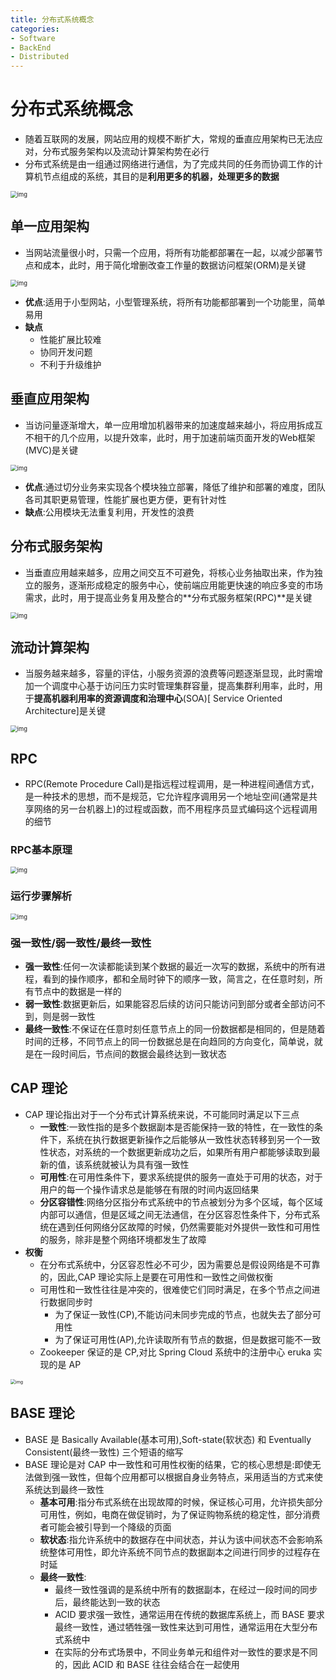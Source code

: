 ```yaml
---
title: 分布式系统概念
categories:
- Software
- BackEnd
- Distributed
---
```

# 分布式系统概念

- 随着互联网的发展，网站应用的规模不断扩大，常规的垂直应用架构已无法应对，分布式服务架构以及流动计算架构势在必行
- 分布式系统是由一组通过网络进行通信，为了完成共同的任务而协调工作的计算机节点组成的系统，其目的是**利用更多的机器，处理更多的数据**

<img src="https://raw.githubusercontent.com/LuShan123888/Files/main/Pictures/2020-12-10-2020-11-18-640-20201118125644983.png" alt="img" style="zoom:67%;" />

## 单一应用架构

- 当网站流量很小时，只需一个应用，将所有功能都部署在一起，以减少部署节点和成本，此时，用于简化增删改查工作量的数据访问框架(ORM)是关键

<img src="https://raw.githubusercontent.com/LuShan123888/Files/main/Pictures/2020-12-10-2020-11-18-2020-11-18-640-20201118125645215.png" alt="img" style="zoom:67%;" />

- **优点**:适用于小型网站，小型管理系统，将所有功能都部署到一个功能里，简单易用
- **缺点**
    - 性能扩展比较难
    - 协同开发问题
    - 不利于升级维护

## 垂直应用架构

- 当访问量逐渐增大，单一应用增加机器带来的加速度越来越小，将应用拆成互不相干的几个应用，以提升效率，此时，用于加速前端页面开发的Web框架(MVC)是关键

<img src="https://raw.githubusercontent.com/LuShan123888/Files/main/Pictures/2020-12-10-2020-11-18-640-20201118130215583.png" alt="img" style="zoom:67%;" />

- **优点**:通过切分业务来实现各个模块独立部署，降低了维护和部署的难度，团队各司其职更易管理，性能扩展也更方便，更有针对性
- **缺点**:公用模块无法重复利用，开发性的浪费

## 分布式服务架构

- 当垂直应用越来越多，应用之间交互不可避免，将核心业务抽取出来，作为独立的服务，逐渐形成稳定的服务中心，使前端应用能更快速的响应多变的市场需求，此时，用于提高业务复用及整合的**分布式服务框架(RPC)**是关键

<img src="https://raw.githubusercontent.com/LuShan123888/Files/main/Pictures/2020-12-10-2020-11-18-640-20201118130235696.png" alt="img" style="zoom:67%;" />

## 流动计算架构

- 当服务越来越多，容量的评估，小服务资源的浪费等问题逐渐显现，此时需增加一个调度中心基于访问压力实时管理集群容量，提高集群利用率，此时，用于**提高机器利用率的资源调度和治理中心**(SOA)[ Service Oriented Architecture]是关键

<img src="https://raw.githubusercontent.com/LuShan123888/Files/main/Pictures/2020-12-10-2020-11-18-640-20201118130318957.png" alt="img" style="zoom:67%;" />

## RPC

- RPC(Remote Procedure Call)是指远程过程调用，是一种进程间通信方式，是一种技术的思想，而不是规范，它允许程序调用另一个地址空间(通常是共享网络的另一台机器上)的过程或函数，而不用程序员显式编码这个远程调用的细节

### RPC基本原理

<img src="https://raw.githubusercontent.com/LuShan123888/Files/main/Pictures/2020-12-10-2020-11-18-640-20201118130408192.png" alt="img" style="zoom:67%;" />

### 运行步骤解析

<img src="https://raw.githubusercontent.com/LuShan123888/Files/main/Pictures/2020-12-10-2020-11-18-640-20201118130408245.png" alt="img" style="zoom:67%;" />

### 强一致性/弱一致性/最终一致性

- **强一致性**:任何一次读都能读到某个数据的最近一次写的数据，系统中的所有进程，看到的操作顺序，都和全局时钟下的顺序一致，简言之，在任意时刻，所有节点中的数据是一样的
- **弱一致性**:数据更新后，如果能容忍后续的访问只能访问到部分或者全部访问不到，则是弱一致性
- **最终一致性**:不保证在任意时刻任意节点上的同一份数据都是相同的，但是随着时间的迁移，不同节点上的同一份数据总是在向趋同的方向变化，简单说，就是在一段时间后，节点间的数据会最终达到一致状态

## CAP 理论

- CAP 理论指出对于一个分布式计算系统来说，不可能同时满足以下三点
    - **一致性**:一致性指的是多个数据副本是否能保持一致的特性，在一致性的条件下，系统在执行数据更新操作之后能够从一致性状态转移到另一个一致性状态，对系统的一个数据更新成功之后，如果所有用户都能够读取到最新的值，该系统就被认为具有强一致性
    - **可用性**:在可用性条件下，要求系统提供的服务一直处于可用的状态，对于用户的每一个操作请求总是能够在有限的时间内返回结果
    - **分区容错性**:网络分区指分布式系统中的节点被划分为多个区域，每个区域内部可以通信，但是区域之间无法通信，在分区容忍性条件下，分布式系统在遇到任何网络分区故障的时候，仍然需要能对外提供一致性和可用性的服务，除非是整个网络环境都发生了故障
-  **权衡**
    - 在分布式系统中，分区容忍性必不可少，因为需要总是假设网络是不可靠的，因此,CAP 理论实际上是要在可用性和一致性之间做权衡
    - 可用性和一致性往往是冲突的，很难使它们同时满足，在多个节点之间进行数据同步时
        - 为了保证一致性(CP),不能访问未同步完成的节点，也就失去了部分可用性
        - 为了保证可用性(AP),允许读取所有节点的数据，但是数据可能不一致
    - Zookeeper 保证的是 CP,对比 Spring Cloud 系统中的注册中心 eruka 实现的是 AP

<img src="https://raw.githubusercontent.com/LuShan123888/Files/main/Pictures/2021-06-14-cap-theorem-diagram.png" alt="img" style="zoom:50%;" />

## BASE 理论

- BASE 是 Basically Available(基本可用),Soft-state(软状态) 和 Eventually Consistent(最终一致性) 三个短语的缩写
- BASE 理论是对 CAP 中一致性和可用性权衡的结果，它的核心思想是:即使无法做到强一致性，但每个应用都可以根据自身业务特点，采用适当的方式来使系统达到最终一致性
    - **基本可用**:指分布式系统在出现故障的时候，保证核心可用，允许损失部分可用性，例如，电商在做促销时，为了保证购物系统的稳定性，部分消费者可能会被引导到一个降级的页面
    - **软状态**:指允许系统中的数据存在中间状态，并认为该中间状态不会影响系统整体可用性，即允许系统不同节点的数据副本之间进行同步的过程存在时延
    - **最终一致性**:
        - 最终一致性强调的是系统中所有的数据副本，在经过一段时间的同步后，最终能达到一致的状态
        - ACID 要求强一致性，通常运用在传统的数据库系统上，而 BASE 要求最终一致性，通过牺牲强一致性来达到可用性，通常运用在大型分布式系统中
        - 在实际的分布式场景中，不同业务单元和组件对一致性的要求是不同的，因此 ACID 和 BASE 往往会结合在一起使用